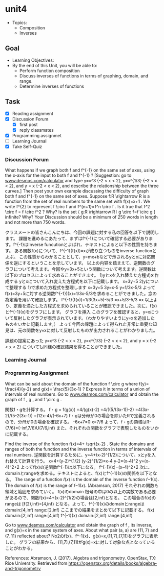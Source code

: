 # unit4

- Topics:
  - Composition
  - Inverses

## Goal

- Learning Objectives:
- By the end of this Unit, you will be able to:
  - Perform function composition
  - Discuss inverses of functions in terms of graphing, domain, and range.
  - Determine inverses of functions

## Task

- [x] Reading assignment
- [x] Discussion Forum
  - [x] first post
  - [x] reply classmates
- [x] Programming assignmet
- [ ] Learning Journal
- [x] Take Self-Quiz

### Discussion Forum

What happens if we graph both  f  and  f^{-1}  on the same set of axes, using the x-axis for the input to both  f  and  f^{-1}  ?
[Suggestion: go to www.desmos.com/calculator and type  y=x^3  {-2 < x < 2},  y=x^{1/3}  {–2 < x < 2}, and y = x {–2 < x < 2}, and describe the relationship between the three curves.] Then post your own example discussing the difficulty of graph both  f  and  f^{-1}  on the same set of axes.
Suppose  f:R \rightarrow R   is a function from the set of real numbers to the same set with  f(x)=x+1 . We write  f^{2}  to represent  f \circ f  and  f^{n+1}=f^n \circ f . Is it true that  f^2 \circ f = f \circ f^2 ? Why? Is the set { g:R \rightarrow R   l  g \circ f=f \circ g } infinite? Why?
Your Discussion should be a minimum of 250 words in length and not more than 750 words.

クラスメートの皆さんこんにちは、今回の課題に対する私の回答を以下で説明します。
課題を進めるにあたって、まずはf^{-1}について確認する必要があります。f^{-1}はInverse funcutionとよばれ、テキストによると以下の性質を持ちます。
ある関数f(x)について、f^{-1}(f(x))=xが成り立つものをinverse functionとよぶ。
この性質からわかることとして、y=mx+bなどで示されるyとxに対応関係を逆にするということを示しています。
以上の内容を踏まえて、逆関数のグラフについて考えます。今回やy=3x+5という関数について考えます。逆関数は以下のプロセスによって求めることができます。
1)yとxを入れ替えた方程式を作成する
yとxについて入れ変えた方程式を以下に記載します。
x=3y+5
2)yについて整理する
1)で求めた方程式を整理します
x=3y+5
3y=x-5
y=1/3x-5/3
よってf(x)=3y+5に対する逆関数f^{-1})(x)=1/3x-5/3を求めることができました。念の為定義を用いて確認します。
f^{-1}(f(x))=1/3(3x+5)-5/3
=x+5/3-5/3
=x
以上より、定義を満たした方程式を求められていることが確認できました。次に、f(x)とf^{-1}(x)をグラフにします。
グラフを挿入
このグラフを確認すると、y=xについて反射したグラフが表示されています。（わかりやすいようにy=xを追加したものをいかに記載します。）
よって今回の課題によって得られた非常に重要な知見は、元の関数をy=xに対して反射したものが出力されることがわかりました。

課題の提案にあった
y=x^3  {-2 < x < 2},  y=x^{1/3}  {–2 < x < 2}, and y = x {–2 < x < 2}
についても同様の確認結果を得ることができました。

### Learning Journal

### Programming Assignment

What can be said about the domain of the function  f \circ g  where  f(y)= \frac{4}{y-2}  and  g(x)= \frac{5}{3x-1} ? Express it in terms of a union of intervals of real numbers. Go to www.desmos.com/calculator and obtain the graph of  f ,  g , and  f \circ g .

関数f・gを計算する。
f・g = f(g(x))
=4/(g(x)-2)
=4/((5/(3x-1))-2)
=4(3x-2)/(5-2(3x-1))
=(12x-4)/(-6x+7)
f・gは分母が0の場合を除いたRで定義されるので、分母が0の場合を確認する。
-6x+7=0
x=7/6
よって、f・gの領域はR-{7/6}=(-inf,7/6)U(7/6,inf)
また、それぞれの関数をグラフで表現したものをいかに記載する。

Find the inverse of the function  f(x)=4+ \sqrt{x-2}  .
State the domains and ranges of both the function and the inverse function in terms of intervals of real numbers.
逆関数を計算するために、y=4+(x-2)^{1/2}について、xとyを入れ替えて計算を行う。
x=4+(y-2)^{1/2}
(y-2)^{1/2}=x-4
y-2=(x-4)^2
y=(x-4)^2+2
よってf(x)の逆関数f^{-1}は以下になる。
f^{-1}(x)=(x-4)^2+2
次に、domainとrangeを求める。テキストによると、f(x)とf^{-1}(x)の関係を以下となる。
The range of a function  𝑓(𝑥)  is the domain of the inverse function  𝑓−1(𝑥).
The domain of  𝑓(𝑥)  is the range of  𝑓−1(𝑥).
(Abramson, 2017)
それぞれの関数も領域と範囲を求めていく。
f(x)のdomain
根号の中は0の以上の実数である必要があるので、関数f(x)=4+(x-2)^{1/2}の場合は[2,inf)となる。
この場合のf(x)のrangeは
[f(2),inf)=[4,inf)
となる。よって、f^{-1}(x)のdomainとrangeは
domain:[4,inf)
range:[2,inf)
ここまでの結果をまとめて以下に記載する。
f(x)
domain:[2,inf)
range:[4,inf)
f^{-1}(x)
domain:[2,inf)
range:[4,inf)

Go to www.desmos.com/calculator and obtain the graph of  f , its inverse, and  g(x)=x  in the same system of axes. About what pair (a, a) are (11, 7) and (7, 11) reflected about?
No2のf(x)、f^-1{x}、g(x)=x,(11,7),(7,11)をグラフに表示した。
グラフの結果から、(11,7),(7,11)がg(x)=xに対して対象な点となっていることがわかる。

References:
Abramson, J. (2017). Algebra and trigonometry. OpenStax, TX: Rice University. Retrieved from <https://openstax.org/details/books/algebra-and-trigonometry>
